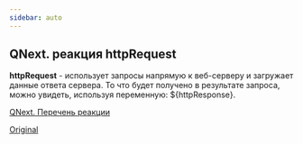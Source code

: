 ```yaml
---
sidebar: auto
---
```


## QNext. реакция httpRequest

**httpRequest** - использует запросы напрямую к веб-серверу и загружает данные ответа сервера. То что будет получено в результате запроса, можно увидеть, используя переменную: ${httpResponse}.



[QNext. Перечень реакции](/docs-test/ph/reactions)

[Original](https://telegra.ph/QNext-admin-reaction-httpRequest-05-09)